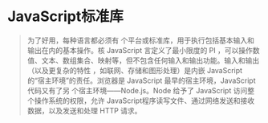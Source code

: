 # JavaScript标准库

> 为了好用，每种语言都必须有 个平台或标准库，用于执行包括基本输入和输出在内的基本操作。核 JavaScript 言定义了最小限度的 PI ，可以操作数值、文本、数组集合、映射等，但不包含任何输入和输出功能。输入和输出（以及更复杂的特性 ，如联网、存储和图形处理）是内嵌 JavaScript 的“宿主环境”的责任。浏览器是 JavaScript 最早的宿主环境，JavaScript 代码又有了另 个宿主环境——Node.js。Node 给予了 JavaScript 访问整个操作系统的权限，允许 JavaScript程序读写文件、通过网络发送和接收数据，以及发送和处理 HTTP 请求。